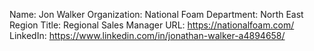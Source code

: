 Name: Jon Walker
Organization: National Foam
Department: North East Region
Title: Regional Sales Manager
URL: https://nationalfoam.com/
LinkedIn: https://www.linkedin.com/in/jonathan-walker-a4894658/